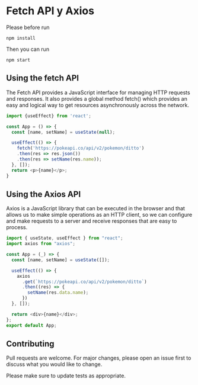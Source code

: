 # Fetch API y Axios

Please before run 

```
npm install 
```
Then you can run 
```
npm start
```
## Using the fetch API

The Fetch API provides a JavaScript interface for managing HTTP requests and responses. It also provides a global method fetch() which provides an easy and logical way to get resources asynchronously across the network.

```JavaScript
import {useEffect} from 'react';

const App = () => {
  const [name, setName] = useState(null);

  useEffect(() => {
    fetch('https://pokeapi.co/api/v2/pokemon/ditto')
    .then(res => res.json()) 
    .then(res => setName(res.name)); 
  }, []); 
  return <p>{name}</p>;
}
```

## Using the Axios API

Axios is a JavaScript library that can be executed in the browser and that allows us to make simple operations as an HTTP client, so we can configure and make requests to a server and receive responses that are easy to process.


```Javascript
import { useState, useEffect } from "react";
import axios from "axios";

const App = (_) => {
  const [name, setName] = useState([]);

  useEffect(() => {
    axios
      .get(`https://pokeapi.co/api/v2/pokemon/ditto`)
      .then((res) => {
        setName(res.data.name);
      })
  }, []);

  return <div>{name}</div>;
};
export default App;
```

## Contributing
Pull requests are welcome. For major changes, please open an issue first to discuss what you would like to change.

Please make sure to update tests as appropriate.
